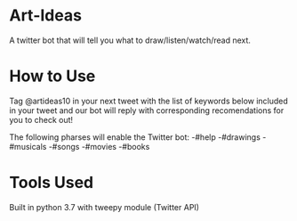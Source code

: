 # Art-Ideas
A twitter bot that will tell you what to draw/listen/watch/read next.

# How to Use
Tag @artideas10 in your next tweet with the list of keywords below included in your tweet and our bot will reply with corresponding recomendations for you to check out!

The following pharses will enable the Twitter bot:
 -#help
 -#drawings
 -#musicals
 -#songs
 -#movies
 -#books


# Tools Used
Built in python 3.7 with tweepy module (Twitter API) 

 
